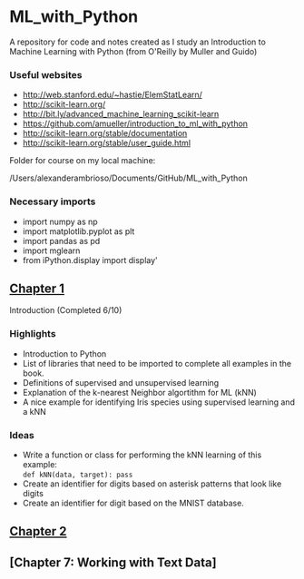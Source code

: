 # ML_with_Python

A repository for code and notes created as I study an Introduction to Machine Learning with Python (from O'Reilly by Muller and Guido)

### Useful websites
- http://web.stanford.edu/~hastie/ElemStatLearn/
- http://scikit-learn.org/
- http://bit.ly/advanced_machine_learning_scikit-learn
- https://github.com/amueller/introduction_to_ml_with_python
- http://scikit-learn.org/stable/documentation
- http://scikit-learn.org/stable/user_guide.html

Folder for course on my local machine:  

/Users/alexanderambrioso/Documents/GitHub/ML_with_Python

### Necessary imports
- import numpy as np
- import matplotlib.pyplot as plt
- import pandas as pd
- import mglearn
- from iPython.display import display'

## [Chapter 1](https://github.com/aambrioso1/ML_with_Python/blob/master/Chapter_1_Introduction.ipynb)  

Introduction (Completed 6/10)
### Highlights
* Introduction to Python
* List of libraries that need to be imported to complete all examples in the book.
* Definitions of supervised and unsupervised learning
* Explanation of the k-nearest Neighbor algortithm for ML (kNN)
* A nice example for identifying Iris species using supervised learning and a kNN


### Ideas
* Write a function or class for performing the kNN learning of this example:  
`def kNN(data, target): pass`
* Create an identifier for digits based on asterisk patterns that look like digits
* Create an identifier for digit based on the MNIST database.


## [Chapter 2](https://github.com/aambrioso1/ML_with_Python/blob/master/Chapter_2_Supervised_Learning.ipynb)


## [Chapter 7:  Working with Text Data]
